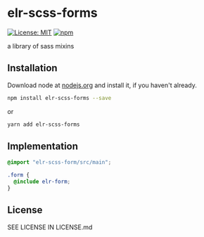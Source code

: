 # elr-scss-forms

[![License: MIT](https://img.shields.io/badge/License-MIT-yellow.svg)](https://opensource.org/licenses/MIT)
[![npm](https://img.shields.io/npm/dm/elr-scss-forms.svg?style=flat)](https://npmjs.com/package/elr-scss-forms)

a library of sass mixins

## Installation

Download node at [nodejs.org](http://nodejs.org) and install it, if you haven't already.

```sh
npm install elr-scss-forms --save
```

or

```sh
yarn add elr-scss-forms
```

## Implementation

```scss
@import "elr-scss-form/src/main";

.form {
  @include elr-form;
}
```

## License

SEE LICENSE IN LICENSE.md
